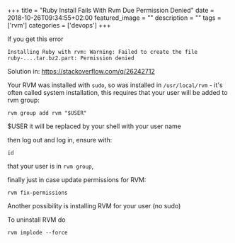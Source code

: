 +++
title =  "Ruby Install Fails With Rvm Due Permission Denied"
date = 2018-10-26T09:34:55+02:00
featured_image = ""
description = ""
tags = ['rvm']
categories = ['devops']
+++

If you get this error

    Installing Ruby with rvm: Warning: Failed to create the file ruby-....tar.bz2.part: Permission denied

Solution in: https://stackoverflow.com/q/26242712

Your RVM was installed with `sudo`, so was installed in `/usr/local/rvm` - it's often called system installation, this requires that your user will be added to rvm group:

    rvm group add rvm "$USER"

$USER it will be replaced by your shell with your user name

then log out and log in, ensure with:

    id

that your user is in `rvm group`,

finally just in case update permissions for RVM:

    rvm fix-permissions

Another possibility is installing RVM for your user (no sudo)

To uninstall RVM do

    rvm implode --force
